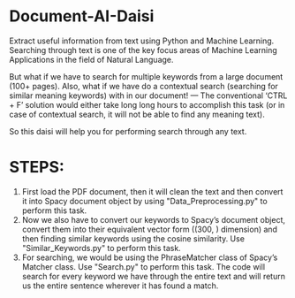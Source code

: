 # Document-AI-Daisi
Extract useful information from text using Python and Machine Learning.
Searching through text is one of the key focus areas of Machine Learning Applications in the field of Natural Language.

But what if we have to search for multiple keywords from a large document (100+ pages). Also, what if we have do a contextual search (searching for similar meaning keywords) with in our document! — The conventional ‘CTRL + F’ solution would either take long long hours to accomplish this task (or in case of contextual search, it will not be able to find any meaning text).

So this daisi will help you for performing search through any text.

# STEPS:

1) First load the PDF document, then it will clean the text and then convert it into Spacy document object by using "Data_Preprocessing.py" to perform this task. 
2) Now we also have to convert our keywords to Spacy’s document object, convert them into their equivalent vector form ((300, ) dimension) and then finding similar keywords using the cosine similarity. Use "Similar_Keywords.py" to perform this task. 
3) For searching, we would be using the PhraseMatcher class of Spacy’s Matcher class. Use "Search.py" to perform this task. The code will search for every keyword we have through the entire text and will return us the entire sentence wherever it has found a match.
